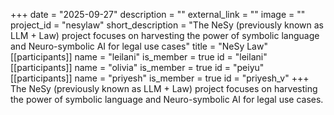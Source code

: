 +++
date = "2025-09-27"
description = ""
external_link = ""
image = ""
project_id = "nesylaw"
short_description = "The NeSy (previously known as LLM + Law) project focuses on harvesting the power of symbolic language and Neuro-symbolic AI for legal use cases"
title = "NeSy Law"
[[participants]]
    name = "leilani"
    is_member = true
    id = "leilani"
[[participants]]
    name = "olivia"
    is_member = true
    id = "peiyu"
[[participants]]
    name = "priyesh"
    is_member = true
    id = "priyesh_v"
+++
The NeSy (previously known as LLM + Law) project focuses on harvesting the power of symbolic language and Neuro-symbolic AI for legal use cases.
